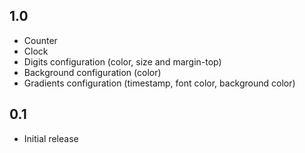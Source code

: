 ## 1.0
- Counter
- Clock
- Digits configuration (color, size and margin-top)
- Background configuration (color)
- Gradients configuration (timestamp, font color, background color)


## 0.1
- Initial release
